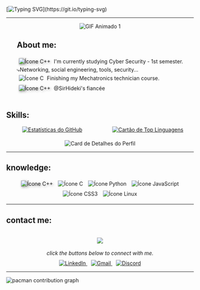 [![Typing SVG](https://readme-typing-svg.demolab.com?font=Fira+Code&weight=900&duration=5001&pause=1000&color=C71ACF&width=435&lines=Hello+I'm+Gabriela+Bautista;Welcome+to+my+profile!)](https://git.io/typing-svg)
<hr>
<div align="center">
  <img src="https://media1.giphy.com/media/LMcB8XospGZO8UQq87/giphy.gif?cid=6c09b952ytfxc0uwz6o0ypdup7h1e7v8dakljcstqnolmz0k&ep=v1_internal_gif_by_id&rid=giphy.gif&ct=g" alt="GIF Animado 1">
</div>
<div style="text-align: justify; display: flex; justify-content: center;">
  <div>
    <h2>About me:</h2>
     <img src="https://cdn-icons-png.flaticon.com/512/15664/15664269.png" alt="Ícone C++" width="20" style="filter:drop-shadow(2px 2px 3px #888);margin:5px"> I'm currently studying Cyber Security - 1st semester.<br>
    ⤷Networking, social engineering, tools, security... <br>
   <img src="https://cdn-icons-png.flaticon.com/512/11260/11260831.png" alt="Ícone C" width="20" style="margin:5px"> Finishing my Mechatronics technician course.<br>
    <img src="https://cdn-icons-png.flaticon.com/512/146/146457.png" alt="Ícone C++" width="20" style="filter:drop-shadow(2px 2px 3px #888);margin:5px"> @SirHideki's fiancée
  </div>
</div>
<br>
<div><h2>Skills:</h2></div>
<div align="center">
  <div style="display:grid;grid-template-columns:repeat(auto-fit,minmax(150px,1fr));gap:10px;margin-bottom:20px">
    <a href="https://github.com/anuraghazra/github-readme-stats">
      <img src="https://github-readme-stats.vercel.app/api?username=Gabautista&show_icons=true&theme=tokyonight" alt="Estatísticas do GitHub" style="max-width:100%;height:auto">
    </a>
    <a href="https://github.com/anuraghazra/github-readme-stats">
      <img src="https://github-readme-stats.vercel.app/api/top-langs/?username=Gabautista&theme=tokyonight" alt="Cartão de Top Linguagens" style="max-width:100%;height:auto">
    </a>
  </div>
  <img src="http://github-profile-summary-cards.vercel.app/api/cards/profile-details?username=Gabautista&theme=tokyonight" alt="Card de Detalhes do Perfil"/>
</div>
<hr>
<div><h2>knowledge:</h2></div>
<div align="center" margin-bottom:20px">
  <img src="https://cdn-icons-png.flaticon.com/512/6132/6132222.png" alt="Ícone C++" width="40" style="filter:drop-shadow(2px 2px 3px #888);margin:5px">
  <img src="https://icongr.am/devicon/c-original.svg?size=128&color=currentColor" alt="Ícone C" width="40" style="margin:5px">
  <img src="https://icongr.am/devicon/python-original.svg?size=128&color=currentColor" alt="Ícone Python" width="40" style="margin:5px">
  <img src="https://icongr.am/devicon/javascript-original.svg?size=128&color=currentColor" alt="Ícone JavaScript" width="40" style="margin:5px">
  <img src="https://icongr.am/devicon/css3-original-wordmark.svg?size=128&color=currentColor" alt="Ícone CSS3" width="40" style="margin:5px">
  <img src="https://icongr.am/devicon/linux-original.svg?size=128&color=currentColor" alt="Ícone Linux" width="40" style="margin:5px">
</div>
<hr>



  <h2>contact me:</h2>
  <br><div align="center">
  <img src="https://media3.giphy.com/media/v1.Y2lkPTc5MGI3NjExcnh6NzJmeXp3MHV4MHppZWlsZHczcWJpYmU2bWE5YWRxM3I4aWwxbSZlcD12MV9pbnRlcm5hbF9naWZfYnlfaWQmY3Q9Zw/fwzWJPb0fgZ5Vhfi2o/giphy.gif" width="350"><br>
  <p style="text-align:center;font-style:italic;margin-bottom:10px">click the buttons below to connect with me.</p>

</div>

  <div align="center" margin-top:20px">
  <a href="https://www.linkedin.com/in/gabrielavieirabautista" target="_blank" style="margin-right:10px">
    <img src="https://img.shields.io/badge/-LinkedIn-%230077B5?style=for-the-badge&logo=linkedin&logoColor=white" alt="LinkedIn">
  </a>
  <a href="mailto:gabriela.vie.bautista@gmail.com" style="margin-right:10px">
    <img src="https://img.shields.io/badge/-Gmail-%23D14836?style=for-the-badge&logo=gmail&logoColor=white" alt="Gmail">
  </a>
  <a href="https://discord.com/users/1327802393899040798" target="_blank">
    <img src="https://img.shields.io/badge/Discord-%235865F2?style=for-the-badge&logo=discord&logoColor=white" alt="Discord">
  </a>
</div>
<hr>
<picture>
  <source media="(prefers-color-scheme: dark)" srcset="https://raw.githubusercontent.com/Gabautista/gabautista/output/pacman-contribution-graph-dark.svg">
  <source media="(prefers-color-scheme: light)" srcset="https://raw.githubusercontent.com/Gabautista/gabautista/output/pacman-contribution-graph.svg">
  <img alt="pacman contribution graph" src="https://raw.githubusercontent.com/Gabautista/gabautista/output/pacman-contribution-graph.svg">
